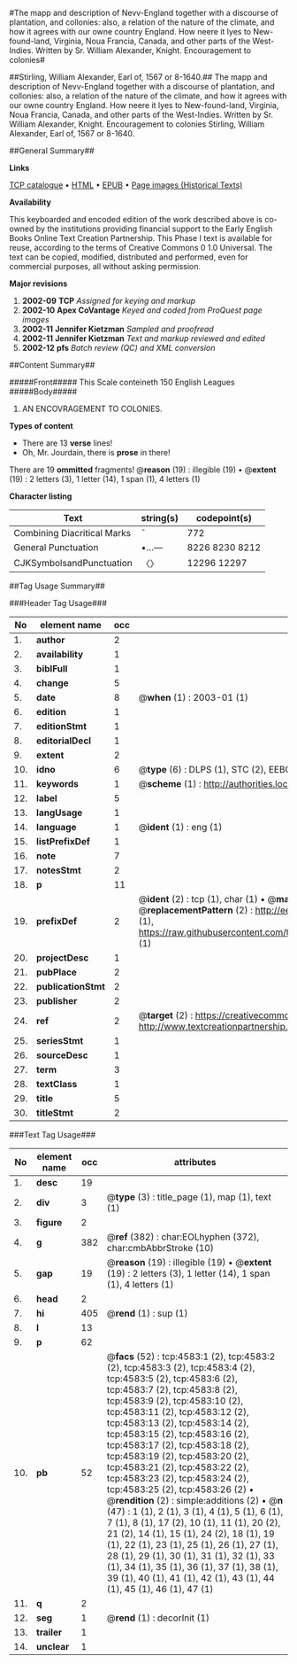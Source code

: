 #The mapp and description of Nevv-England together with a discourse of plantation, and collonies: also, a relation of the nature of the climate, and how it agrees with our owne country England. How neere it lyes to New-found-land, Virginia, Noua Francia, Canada, and other parts of the West-Indies. Written by Sr. William Alexander, Knight. Encouragement to colonies#

##Stirling, William Alexander, Earl of, 1567 or 8-1640.##
The mapp and description of Nevv-England together with a discourse of plantation, and collonies: also, a relation of the nature of the climate, and how it agrees with our owne country England. How neere it lyes to New-found-land, Virginia, Noua Francia, Canada, and other parts of the West-Indies. Written by Sr. William Alexander, Knight.
Encouragement to colonies
Stirling, William Alexander, Earl of, 1567 or 8-1640.

##General Summary##

**Links**

[TCP catalogue](http://www.ota.ox.ac.uk/tcp/)  • 
[HTML](http://tei.it.ox.ac.uk/tcp/Texts-HTML/free/A16/A16507.html)  • 
[EPUB](http://tei.it.ox.ac.uk/tcp/Texts-EPUB/free/A16/A16507.epub) • 
[Page images (Historical Texts)](https://data.historicaltexts.jisc.ac.uk/view?pubId=eebo-99840112e&pageId=eebo-99840112e-4583-1)

**Availability**

This keyboarded and encoded edition of the
	       work described above is co-owned by the institutions
	       providing financial support to the Early English Books
	       Online Text Creation Partnership. This Phase I text is
	       available for reuse, according to the terms of Creative
	       Commons 0 1.0 Universal. The text can be copied,
	       modified, distributed and performed, even for
	       commercial purposes, all without asking permission.

**Major revisions**

1. __2002-09__ __TCP__ *Assigned for keying and markup*
1. __2002-10__ __Apex CoVantage__ *Keyed and coded from ProQuest page images*
1. __2002-11__ __Jennifer Kietzman__ *Sampled and proofread*
1. __2002-11__ __Jennifer Kietzman__ *Text and markup reviewed and edited*
1. __2002-12__ __pfs__ *Batch review (QC) and XML conversion*

##Content Summary##

#####Front#####
This Scale conteineth 150 English Leagues
#####Body#####

1. AN ENCOVRAGEMENT TO COLONIES.

**Types of content**

  * There are 13 **verse** lines!
  * Oh, Mr. Jourdain, there is **prose** in there!

There are 19 **ommitted** fragments! 
 @__reason__ (19) : illegible (19)  •  @__extent__ (19) : 2 letters (3), 1 letter (14), 1 span (1), 4 letters (1)

**Character listing**


|Text|string(s)|codepoint(s)|
|---|---|---|
|Combining             Diacritical Marks|̄|772|
|General Punctuation|•…—|8226 8230 8212|
|CJKSymbolsandPunctuation|〈〉|12296 12297|

##Tag Usage Summary##

###Header Tag Usage###

|No|element name|occ|attributes|
|---|---|---|---|
|1.|__author__|2||
|2.|__availability__|1||
|3.|__biblFull__|1||
|4.|__change__|5||
|5.|__date__|8| @__when__ (1) : 2003-01 (1)|
|6.|__edition__|1||
|7.|__editionStmt__|1||
|8.|__editorialDecl__|1||
|9.|__extent__|2||
|10.|__idno__|6| @__type__ (6) : DLPS (1), STC (2), EEBO-CITATION (1), PROQUEST (1), VID (1)|
|11.|__keywords__|1| @__scheme__ (1) : http://authorities.loc.gov/ (1)|
|12.|__label__|5||
|13.|__langUsage__|1||
|14.|__language__|1| @__ident__ (1) : eng (1)|
|15.|__listPrefixDef__|1||
|16.|__note__|7||
|17.|__notesStmt__|2||
|18.|__p__|11||
|19.|__prefixDef__|2| @__ident__ (2) : tcp (1), char (1)  •  @__matchPattern__ (2) : ([0-9\-]+):([0-9IVX]+) (1), (.+) (1)  •  @__replacementPattern__ (2) : http://eebo.chadwyck.com/downloadtiff?vid=$1&page=$2 (1), https://raw.githubusercontent.com/textcreationpartnership/Texts/master/tcpchars.xml#$1 (1)|
|20.|__projectDesc__|1||
|21.|__pubPlace__|2||
|22.|__publicationStmt__|2||
|23.|__publisher__|2||
|24.|__ref__|2| @__target__ (2) : https://creativecommons.org/publicdomain/zero/1.0/ (1), http://www.textcreationpartnership.org/docs/. (1)|
|25.|__seriesStmt__|1||
|26.|__sourceDesc__|1||
|27.|__term__|3||
|28.|__textClass__|1||
|29.|__title__|5||
|30.|__titleStmt__|2||


###Text Tag Usage###

|No|element name|occ|attributes|
|---|---|---|---|
|1.|__desc__|19||
|2.|__div__|3| @__type__ (3) : title_page (1), map (1), text (1)|
|3.|__figure__|2||
|4.|__g__|382| @__ref__ (382) : char:EOLhyphen (372), char:cmbAbbrStroke (10)|
|5.|__gap__|19| @__reason__ (19) : illegible (19)  •  @__extent__ (19) : 2 letters (3), 1 letter (14), 1 span (1), 4 letters (1)|
|6.|__head__|2||
|7.|__hi__|405| @__rend__ (1) : sup (1)|
|8.|__l__|13||
|9.|__p__|62||
|10.|__pb__|52| @__facs__ (52) : tcp:4583:1 (2), tcp:4583:2 (2), tcp:4583:3 (2), tcp:4583:4 (2), tcp:4583:5 (2), tcp:4583:6 (2), tcp:4583:7 (2), tcp:4583:8 (2), tcp:4583:9 (2), tcp:4583:10 (2), tcp:4583:11 (2), tcp:4583:12 (2), tcp:4583:13 (2), tcp:4583:14 (2), tcp:4583:15 (2), tcp:4583:16 (2), tcp:4583:17 (2), tcp:4583:18 (2), tcp:4583:19 (2), tcp:4583:20 (2), tcp:4583:21 (2), tcp:4583:22 (2), tcp:4583:23 (2), tcp:4583:24 (2), tcp:4583:25 (2), tcp:4583:26 (2)  •  @__rendition__ (2) : simple:additions (2)  •  @__n__ (47) : 1 (1), 2 (1), 3 (1), 4 (1), 5 (1), 6 (1), 7 (1), 8 (1), 17 (2), 10 (1), 11 (1), 20 (2), 21 (2), 14 (1), 15 (1), 24 (2), 18 (1), 19 (1), 22 (1), 23 (1), 25 (1), 26 (1), 27 (1), 28 (1), 29 (1), 30 (1), 31 (1), 32 (1), 33 (1), 34 (1), 35 (1), 36 (1), 37 (1), 38 (1), 39 (1), 40 (1), 41 (1), 42 (1), 43 (1), 44 (1), 45 (1), 46 (1), 47 (1)|
|11.|__q__|2||
|12.|__seg__|1| @__rend__ (1) : decorInit (1)|
|13.|__trailer__|1||
|14.|__unclear__|1||
